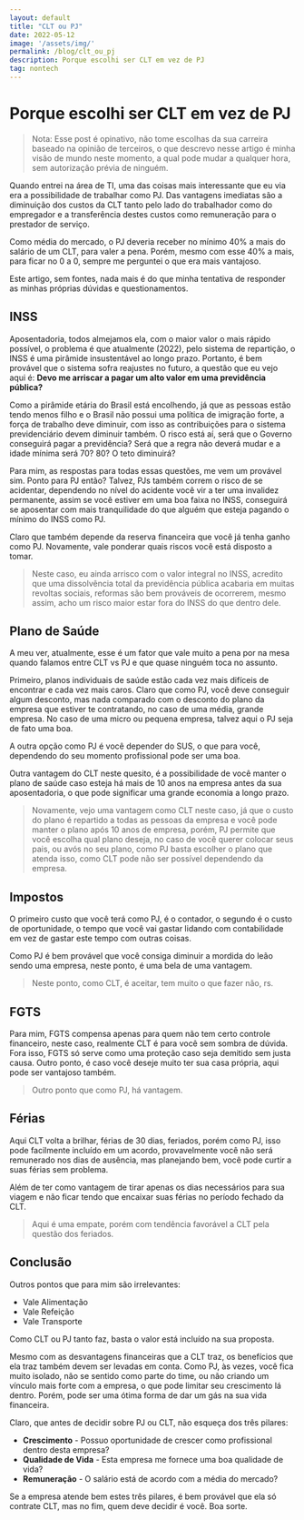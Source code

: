 ```yaml
---
layout: default
title: "CLT ou PJ"
date: 2022-05-12
image: '/assets/img/'
permalink: /blog/clt_ou_pj
description: Porque escolhi ser CLT em vez de PJ
tag: nontech
---
```


# Porque escolhi ser CLT em vez de PJ
> Nota: Esse post é opinativo, não tome escolhas da sua carreira baseado na opinião de terceiros, o que descrevo nesse artigo é minha visão de mundo neste momento, a qual pode mudar a qualquer hora, sem autorização prévia de ninguém.

Quando entrei na área de TI, uma das coisas mais interessante que eu via era a possibilidade de trabalhar como PJ. Das vantagens imediatas são a diminuição dos custos da CLT tanto pelo lado do trabalhador como do empregador e a transferência destes custos como remuneração para o prestador de serviço.

Como média do mercado, o PJ deveria receber no mínimo 40% a mais do salário de um CLT, para valer a pena. Porém, mesmo com esse 40% a mais, para ficar no 0 a 0, sempre me perguntei o que era mais vantajoso.

Este artigo, sem fontes, nada mais é do que minha tentativa de responder as minhas próprias dúvidas e questionamentos.

## INSS
Aposentadoria, todos almejamos ela, com o maior valor o mais rápido possível, o problema é que atualmente (2022), pelo sistema de repartição, o INSS é uma pirâmide insustentável ao longo prazo. Portanto, é bem provável que o sistema sofra reajustes no futuro, a questão que eu vejo aqui é: **Devo me arriscar a pagar um alto valor em uma previdência pública?** 

Como a pirâmide etária do Brasil está encolhendo, já que as pessoas estão tendo menos filho e o Brasil não possui uma política de imigração forte, a força de trabalho deve diminuir, com isso as contribuições para o sistema previdenciário devem diminuir também. O risco está aí, será que o Governo conseguirá pagar a previdência? Será que a regra não deverá mudar e a idade mínima será 70? 80? O teto diminuirá? 

Para mim, as respostas para todas essas questões, me vem um provável sim. Ponto para PJ então? Talvez, PJs também correm o risco de se acidentar, dependendo no nível do acidente você vir a ter uma invalidez permanente, assim se você estiver em uma boa faixa no INSS, conseguirá se aposentar com mais tranquilidade do que alguém que esteja pagando o mínimo do INSS como PJ.

Claro que também depende da reserva financeira que você já tenha ganho como PJ. Novamente, vale ponderar quais riscos você está disposto a tomar.

> Neste caso, eu ainda arrisco com o valor integral no INSS, acredito que uma dissolvência total da previdência pública acabaria em muitas revoltas sociais, reformas são bem prováveis de ocorrerem, mesmo assim, acho um risco maior estar fora do INSS do que dentro dele.

## Plano de Saúde

A meu ver, atualmente, esse é um fator que vale muito a pena por na mesa quando falamos entre CLT vs PJ e que quase ninguém toca no assunto.

Primeiro, planos individuais de saúde estão cada vez mais difíceis de encontrar e cada vez mais caros. Claro que como PJ, você deve conseguir algum desconto, mas nada comparado com o desconto do plano da empresa que estiver te contratando, no caso de uma média, grande empresa. No caso de uma micro ou pequena empresa, talvez aqui o PJ seja de fato uma boa. 

A outra opção como PJ é você depender do SUS, o que para você, dependendo do seu momento profissional pode ser uma boa. 

Outra vantagem do CLT neste quesito, é a possibilidade de você manter o plano de saúde caso esteja há mais de 10 anos na empresa antes da sua aposentadoria, o que pode significar uma grande economia a longo prazo.

> Novamente, vejo uma vantagem como CLT neste caso, já que o custo do plano é repartido a todas as pessoas da empresa e você pode manter o plano após 10 anos de empresa, porém, PJ permite que você escolha qual plano deseja, no caso de você querer colocar seus pais, ou avós no seu plano, como PJ basta escolher o plano que atenda isso, como CLT pode não ser possível dependendo da empresa.

## Impostos

O primeiro custo que você terá como PJ, é o contador, o segundo é o custo de oportunidade, o tempo que você vai gastar lidando com contabilidade em vez de gastar este tempo com outras coisas.

Como PJ é bem provável que você consiga diminuir a mordida do leão sendo uma empresa, neste ponto, é uma bela de uma vantagem.

> Neste ponto, como CLT, é aceitar, tem muito o que fazer não, rs.

## FGTS

Para mim, FGTS compensa apenas para quem não tem certo controle financeiro, neste caso, realmente CLT é para você sem sombra de dúvida. Fora isso, FGTS só serve como uma proteção caso seja demitido sem justa causa. Outro ponto, é caso você deseje muito ter sua casa própria, aqui pode ser vantajoso também.

> Outro ponto que como PJ, há vantagem.

## Férias

Aqui CLT volta a brilhar, férias de 30 dias, feriados, porém como PJ, isso pode facilmente incluído em um acordo, provavelmente você não será remunerado nos dias de ausência, mas planejando bem, você pode curtir a suas férias sem problema.

Além de ter como vantagem de tirar apenas os dias necessários para sua viagem e não ficar tendo que encaixar suas férias no período fechado da CLT.

> Aqui é uma empate, porém com tendência favorável a CLT pela questão dos feriados.

## Conclusão

Outros pontos que para mim são irrelevantes:

- Vale Alimentação
- Vale Refeição
- Vale Transporte

Como CLT ou PJ tanto faz, basta o valor está incluído na sua proposta.

Mesmo com as desvantagens financeiras que a CLT traz, os benefícios que ela traz também devem ser levadas em conta. Como PJ, às vezes, você fica muito isolado, não se sentido como parte do time, ou não criando um vínculo mais forte com a empresa, o que pode limitar seu crescimento lá dentro. Porém, pode ser uma ótima forma de dar um gás na sua vida financeira.

Claro, que antes de decidir sobre PJ ou CLT, não esqueça dos três pilares:

- **Crescimento** - Possuo oportunidade de crescer como profissional dentro desta empresa?
- **Qualidade de Vida** - Esta empresa me fornece uma boa qualidade de vida?
- **Remuneração** - O salário está de acordo com a média do mercado?

Se a empresa atende bem estes três pilares, é bem provável que ela só contrate CLT, mas no fim, quem deve decidir é você. Boa sorte.
